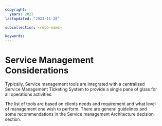 ```yaml
---
copyright:
  years: 2023
lastupdated: "2023-11-28"

subcollection: <repo-name>

keywords:
---
```

# Service Management Considerations

Typically, Service management tools are integrated with a centralized Service Management Ticketing System to provide a single pane of glass for all operations activities.

The list of tools are based on clients needs and requirement and what level of management one wish to perform. There are general guidelines and some recommendations in the Service management Architecture decision section.
